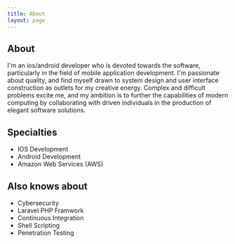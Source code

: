 ```yaml
---
title: About
layout: page
---
```


<h2>About</h2>

<p>I'm an ios/android developer who is devoted towards the software, particularly in the field of mobile application development. I'm passionate about quality, and find myself drawn to system design and user interface construction as outlets for my creative energy. Complex and difficult problems excite me, and my ambition is to further the capabilities of modern computing by collaborating with driven individuals in the production of elegant software solutions.
</p>

<h2>Specialties</h2>

<ul class="skill-list">
	<li>IOS Development</li>
	<li>Android Development</li>
	<li>Amazon Web Services (AWS)</li>
</ul>

<h2>Also knows about</h2>

<ul class="skill-list">
	<li>Cybersecurity</li>
	<li>Laravel PHP Framwork</li>	
	<li>Continuous Integration</li>
	<li>Shell Scripting</li>
	<li>Penetration Testing</li>
</ul>
